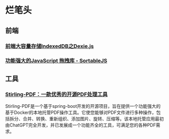 # 烂笔头

## 前端
### [前端大容量存储IndexedDB之Dexie.js](https://dexie.org/)
### [功能强大的JavaScript 拖拽库 - SortableJS](http://www.sortablejs.com/)

## 工具
### [Stirling-PDF：一款优秀的开源PDF处理工具](https://github.com/Stirling-Tools/Stirling-PDF)
Stirling-PDF是一个基于spring-boot开发的开源项目，旨在提供一个功能强大的基于Docker的本地托管PDF操作工具。它使您能够对PDF文件进行多种操作，包括拆分、合并、转换、重新组织、添加图片、旋转、压缩等。该本地托管应用最初由ChatGPT完全开发，并已发展成一个功能齐全的工具，可满足您的各种PDF需求。
